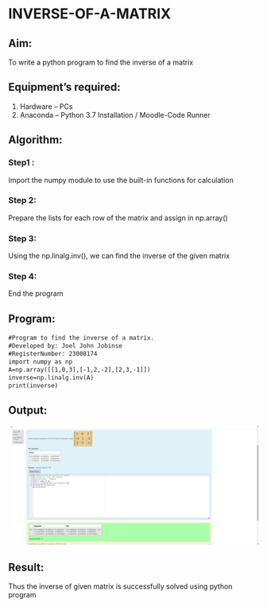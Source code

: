 # INVERSE-OF-A-MATRIX
## Aim:
To write a python program to find the inverse of a matrix
## Equipment’s required:
1. 	Hardware – PCs
2. 	Anaconda – Python 3.7 Installation / Moodle-Code Runner
## Algorithm:
### Step1 : 
Import the numpy module to use the built-in functions for calculation
### Step 2: 
Prepare the lists for each row of the matrix and assign in np.array()
### Step 3:
Using the np.linalg.inv(), we can find the inverse of the given matrix
### Step 4: 
End the program

## Program:
```
#Program to find the inverse of a matrix.
#Developed by: Joel John Jobinse
#RegisterNumber: 23008174
import numpy as np
A=np.array([[1,0,3],[-1,2,-2],[2,3,-1]])
inverse=np.linalg.inv(A)
print(inverse)
```
## Output:
![Output](/output.png)

## Result:
Thus the inverse of given matrix is successfully solved using python program